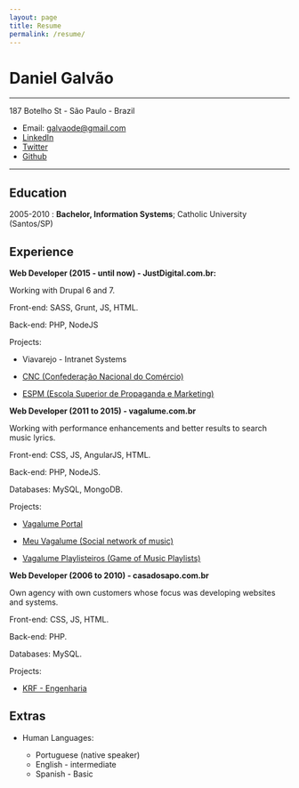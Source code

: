 ```yaml
---
layout: page
title: Resume
permalink: /resume/
---
```


Daniel Galvão
============

***
187 Botelho St - São Paulo - Brazil

* Email: galvaode@gmail.com
* [LinkedIn](https://lnkd.in/ejxcV5c)
* [Twitter](https://twitter.com/danielsamsung)
* [Github](http://github.com/danielGalvao)

***

Education
---------

2005-2010
:   **Bachelor, Information Systems**; Catholic University (Santos/SP)

Experience
----------

**Web Developer (2015 - until now) - JustDigital.com.br:**

Working with Drupal 6 and 7.

Front-end: SASS, Grunt, JS, HTML.

Back-end: PHP, NodeJS

Projects:

* Viavarejo - Intranet Systems

* [CNC (Confederação Nacional do Comércio)](http://www.cnc.org)

* [ESPM (Escola Superior de Propaganda e Marketing)](http://www.cnc.org)


**Web Developer (2011 to 2015) - vagalume.com.br**

Working with performance enhancements and better results to search music lyrics.

Front-end: CSS, JS, AngularJS, HTML.

Back-end: PHP, NodeJS.

Databases: MySQL, MongoDB.

Projects:

* [Vagalume Portal](http://www.vagalume.com)

* [Meu Vagalume (Social network of music)](http://meu.vagalume.com.br)

* [Vagalume Playlisteiros (Game of Music Playlists)](https://www.vagalume.com.br/playlisteiros/)


**Web Developer (2006 to 2010) - casadosapo.com.br**

Own agency with own customers whose focus was developing websites and systems.

Front-end: CSS, JS, HTML.

Back-end: PHP.

Databases: MySQL.

Projects:

  * [KRF - Engenharia](http://www.krf.com.br)

Extras
----------------------------------------

* Human Languages:

     * Portuguese (native speaker)
     * English - intermediate
     * Spanish - Basic
